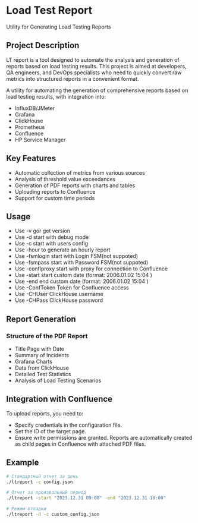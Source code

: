 # Load Test Report
Utility for Generating Load Testing Reports

## Project Description
LT report is a tool designed to automate the analysis and generation of reports based on load testing results. This project is aimed at developers, QA engineers, and DevOps specialists who need to quickly convert raw metrics into structured reports in a convenient format.

A utility for automating the generation of comprehensive reports based on load testing results, with integration into:
* InfluxDB/JMeter
* Grafana
* ClickHouse
* Prometheus
* Confluence
* HP Service Manager

## Key Features
* Automatic collection of metrics from various sources
* Analysis of threshold value exceedances
* Generation of PDF reports with charts and tables
* Uploading reports to Confluence
* Support for custom time periods

## Usage
* Use -v gor get version
* Use -d start with debug mode
* Use -c start with users config
* Use -hour to generate an hourly report
* Use -fsmlogin start with Login FSM(not suppoted)
* Use -fsmpass start with Password FSM(not suppoted)
* Use -conflproxy start with proxy for connection to Confluence
* Use -start start custom date (format: 2006.01.02 15:04 )
* Use -end end custom date (format: 2006.01.02 15:04 )
* Use -ConfToken Token for Confluence access
* Use -CHUser ClickHouse username
* Use -CHPass ClickHouse password

## Report Generation
### Structure of the PDF Report
* Title Page with Date
* Summary of Incidents
* Grafana Charts
* Data from ClickHouse
* Detailed Test Statistics
* Analysis of Load Testing Scenarios

## Integration with Confluence
To upload reports, you need to:
* Specify credentials in the configuration file.
* Set the ID of the target page.
* Ensure write permissions are granted.
Reports are automatically created as child pages in Confluence with attached PDF files.

## Example 
``` bash
# Стандартный отчет за день
./ltreport -c config.json

# Отчет за произвольный период
./ltreport -start "2023.12.31 09:00" -end "2023.12.31 18:00"

# Режим отладки
./ltreport -d -c custom_config.json
```
